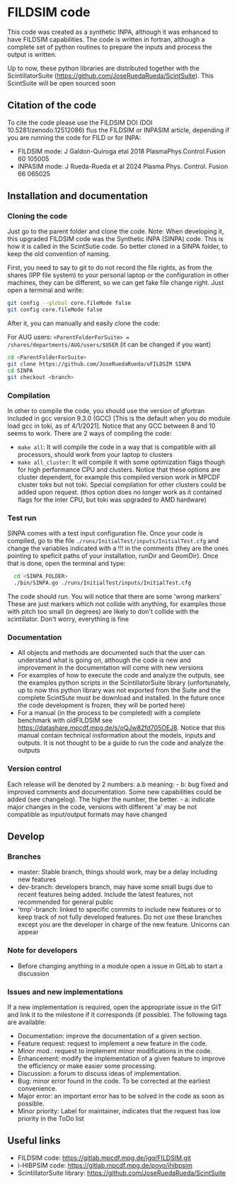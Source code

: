 # FILDSIM code

This code was created as a synthetic INPA, although it was enhanced to have FILDSIM capabilities. The code is written in fortran, although a complete set of python routines to prepare the inputs and process the output is written.

Up to now, these python libraries are distributed together with the ScintillatorSuite (<https://github.com/JoseRuedaRueda/ScintSuite>). This ScintSuite will be open sourced soon

## Citation of the code
To cite the code please use the FILDSIM DOI (DOI 10.5281/zenodo.12512086) flus the FILDSIM or INPASIM article, depending if you are running the code for FILD or for INPA:
- FILDSIM mode: J Galdon-Quiroga etal 2018 PlasmaPhys.Control.Fusion 60 105005
- INPASIM mode: J Rueda-Rueda et al 2024 Plasma Phys. Control. Fusion 66 065025

## Installation and documentation
### Cloning the code
Just go to the parent folder and clone the code. Note: When developing it, this upgraded FILDSIM code was the Synthetic INPA (SINPA) code. This is how it is called in the ScintSutie code. So better cloned in a SINPA folder, to keep the old convention of naming.

First, you need to say to git to do not record the file rights, as from the shares (IPP file system) to your personal laptop or the configuration in other machines, they can be different, so we can get fake file change right. Just open a terminal and write:
```bash
git config --global core.fileMode false
git config core.fileMode false
```

After it, you can manually and easily clone the code:

For AUG users: `<ParentFolderForSuite> = /shares/departments/AUG/users/$USER` (it can be changed if you want)
```bash
cd <ParentFolderForSuite>
git clone https://github.com/JoseRuedaRueda/uFILDSIM SINPA
cd SINPA
git checkout <branch>
```
### Compilation
In other to compile the code, you should use the version of gfortran included in gcc version 9.3.0 (GCC) [This is the default when you do module load gcc in toki, as of 4/1/2021]. Notice that any GCC between 8 and 10 seems to work.
There are 2 ways of compiling the code:
  - `make all`: It will compile the code in a way that is compatible with all processors, should work from your laptop to clusters
  - `make all_cluster`: It will compile it with some optimization flags though for high performance CPU and clusters. Notice that these options are cluster dependent, for example this compiled version work in MPCDF cluster toks but not toki. Special compilation for other clusters could be added upon request. (thos option does no longer work as it contained flags for the inter CPU, but toki was upgraded to AMD hardware)

### Test run
SINPA comes with a test input configuration file. Once your code is compiled, go to the file `./runs/InitialTest/inputs/InitialTest.cfg` and change the variables indicated with a !!! in the comments (they are the ones pointing to speficit paths of your installation, runDir and GeomDir). Once that is done, open the terminal and type:
``` bash
  cd <SINPA_FOLDER>
  ./bin/SINPA.go ./runs/InitialTest/inputs/InitialTest.cfg
```

The code should run. You will notice that there are some 'wrong markers' These are just markers which not collide with anything, for examples those with pitch too small (in degrees) are likely to don't collide with the scintillator. Don't worry, everything is fine

### Documentation
- All objects and methods are documented such that the user can understand what is going on, although the code is new and improvement in the documentation will come with new versions
- For examples of how to execute the code and analyze the outputs, see the examples python scripts in the ScintillatorSuite library (unfortunately, up to now this python library was not exported from the Suite and the complete ScintSute must be download and installed. In the future once the code development is frozen, they will be ported here)
- For a manual (in the process to be completed) with a complete benchmark with oldFILDSIM see <https://datashare.mpcdf.mpg.de/s/oQJw82fd705OEJ8>. Notice that this manual contain technical insformation about the models, inputs and outputs. It is not thought to be a guide to run the code and analyze the outputs

### Version control
Each release will be denoted by 2 numbers: a.b meaning:
    - b: bug fixed and improved comments and documentation. Some new capabilities could be added (see changelog). The higher the number, the better.
    - a: indicate major changes in the code, versions with different 'a' may be not compatible as input/output formats may have changed

## Develop
### Branches
- master: Stable branch, things should work, may be a delay including new features
- dev-branch: developers branch, may have some small bugs due to recent features being added. Include the latest features, not recommended for general public
- 'tmp'-branch: linked to specific commits to include new features or to keep track of not fully developed features. Do not use these branches except you are the developer in charge of the new feature. Unicorns can appear

### Note for developers
- Before changing anything in a module open a issue in GitLab to start a discussion

### Issues and new implementations
If a new implementation is required, open the appropriate issue in the GIT and link it to the milestone if it corresponds (if possible). The following tags are available:

- Documentation: improve the documentation of a given section.
- Feature request: request to implement a new feature in the code.
- Minor mod.: request to implement minor modifications in the code.
- Enhancement: modify the implementation of a given feature to improve the efficiency or make easier some processing.
- Discussion: a forum to discuss ideas of implementation.
- Bug: minor error found in the code. To be corrected at the earliest convenience.
- Major error: an important error has to be solved in the code as soon as possible.
- Minor priority: Label for maintainer, indicates that the request has low priority in the ToDo list

## Useful links
- FILDSIM code: <https://gitlab.mpcdf.mpg.de/jgq/FILDSIM.git>
- i-HIBPSIM code: <https://gitlab.mpcdf.mpg.de/poyo/ihibpsim>
- ScintillatorSuite library: <https://github.com/JoseRuedaRueda/ScintSuite>
